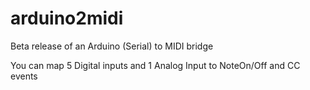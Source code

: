 # arduino2midi

Beta release of an Arduino (Serial) to MIDI bridge

You can map 5 Digital inputs and 1 Analog Input to NoteOn/Off and CC events
